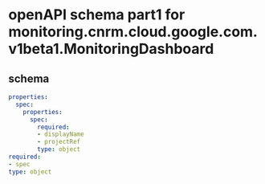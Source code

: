 # openAPI schema part1 for monitoring.cnrm.cloud.google.com.v1beta1.MonitoringDashboard

## schema

```yaml
properties:
  spec:
    properties:
      spec:
        required:
        - displayName
        - projectRef
        type: object
required:
- spec
type: object

```
